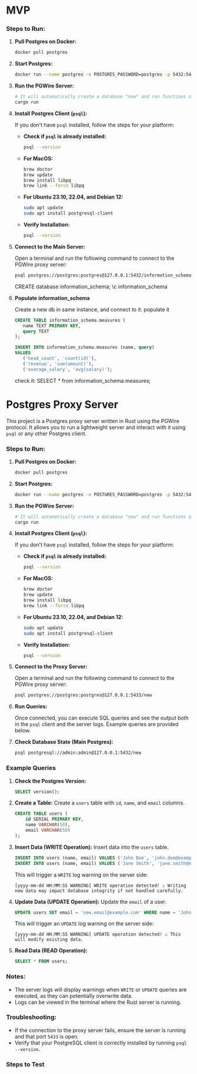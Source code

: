 # MVP

### Steps to Run:

1. **Pull Postgres on Docker:**
   ```bash
   docker pull postgres
   ```

2. **Start Postgres:**
   ```bash
   docker run --name postgres -e POSTGRES_PASSWORD=postgres -p 5432:5432 -d postgres
   ```

3. **Run the PGWire Server:**
   ```bash
   # It will automatically create a database "new" and run functions on it
   cargo run
   ```

4. **Install Postgres Client (`psql`):**
   
   If you don’t have `psql` installed, follow the steps for your platform:

   - **Check if `psql` is already installed:**
     ```bash
     psql --version
     ```

   - **For MacOS:**
     ```bash
     brew doctor
     brew update
     brew install libpq
     brew link --force libpq
     ```

   - **For Ubuntu 23.10, 22.04, and Debian 12:**
     ```bash
     sudo apt update
     sudo apt install postgresql-client
     ```

   - **Verify Installation:**
     ```bash
     psql --version
     ```

5. **Connect to the Main Server:**
   
   Open a terminal and run the following command to connect to the PGWire proxy server:
   ```bash
   psql postgres://postgres:postgres@127.0.0.1:5432/information_schema
   ```

   CREATE database information_schema;
   \c information_schema

6. **Populate information_schema**

   Create a new db in same instance, and connect to it.
   populate it
   
   ```sql
   CREATE TABLE information_schema.measures (
      name TEXT PRIMARY KEY,
      query TEXT
   );

   INSERT INTO information_schema.measures (name, query)
   VALUES
      ('head_count', 'count(id)'),
      ('revenue', 'sum(amount)'),
      ('average_salary', 'avg(salary)');
   ```

   check it: SELECT * from information_schema.measures;

# Postgres Proxy Server

This project is a Postgres proxy server written in Rust using the PGWire protocol. It allows you to run a lightweight server and interact with it using `psql` or any other Postgres client.

### Steps to Run:

1. **Pull Postgres on Docker:**
   ```bash
   docker pull postgres
   ```

2. **Start Postgres:**
   ```bash
   docker run --name postgres -e POSTGRES_PASSWORD=postgres -p 5432:5432 -d postgres
   ```

3. **Run the PGWire Server:**
   ```bash
   # It will automatically create a database "new" and run functions on it
   cargo run
   ```

4. **Install Postgres Client (`psql`):**
   
   If you don’t have `psql` installed, follow the steps for your platform:

   - **Check if `psql` is already installed:**
     ```bash
     psql --version
     ```

   - **For MacOS:**
     ```bash
     brew doctor
     brew update
     brew install libpq
     brew link --force libpq
     ```

   - **For Ubuntu 23.10, 22.04, and Debian 12:**
     ```bash
     sudo apt update
     sudo apt install postgresql-client
     ```

   - **Verify Installation:**
     ```bash
     psql --version
     ```

5. **Connect to the Proxy Server:**
   
   Open a terminal and run the following command to connect to the PGWire proxy server:
   ```bash
   psql postgres://postgres:postgres@127.0.0.1:5433/new
   ```

6. **Run Queries:**
   
   Once connected, you can execute SQL queries and see the output both in the `psql` client and the server logs. Example queries are provided below.

7. **Check Database State (Main Postgres):**
   ```bash
   psql postgresql://admin:admin@127.0.0.1:5432/new
   ```

### Example Queries

1. **Check the Postgres Version:**
   ```sql
   SELECT version();
   ```

2. **Create a Table:**
   Create a `users` table with `id`, `name`, and `email` columns.
   ```sql
   CREATE TABLE users (
       id SERIAL PRIMARY KEY,
       name VARCHAR(50),
       email VARCHAR(50)
   );
   ```

3. **Insert Data (WRITE Operation):**
   Insert data into the `users` table.
   ```sql
   INSERT INTO users (name, email) VALUES ('John Doe', 'john.doe@example.com');
   INSERT INTO users (name, email) VALUES ('Jane Smith', 'jane.smith@example.com');
   ```

   This will trigger a `WRITE` log warning on the server side:
   ```
   [yyyy-mm-dd HH:MM:SS WARNING] WRITE operation detected! ⚠️ Writing new data may impact database integrity if not handled carefully.
   ```

4. **Update Data (UPDATE Operation):**
   Update the `email` of a user.
   ```sql
   UPDATE users SET email = 'new.email@example.com' WHERE name = 'John Doe';
   ```

   This will trigger an `UPDATE` log warning on the server side:
   ```
   [yyyy-mm-dd HH:MM:SS WARNING] UPDATE operation detected! ⚠️ This will modify existing data.
   ```

4. **Read Data (READ Operation):**
   ```sql
   SELECT * FROM users;
   ```

### Notes:
- The server logs will display warnings when `WRITE` or `UPDATE` queries are executed, as they can potentially overwrite data.
- Logs can be viewed in the terminal where the Rust server is running.

### Troubleshooting:
- If the connection to the proxy server fails, ensure the server is running and that port `5433` is open.
- Verify that your PostgreSQL client is correctly installed by running `psql --version`.


### Steps to Test
